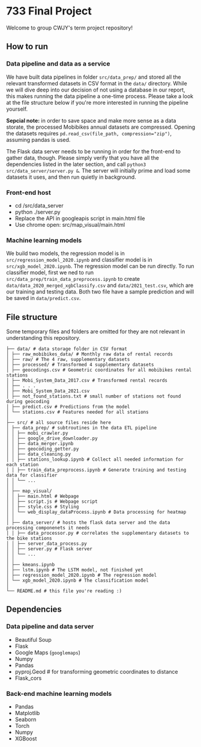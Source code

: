 # 733 Final Project

Welcome to group CWJY's term project repository!

## How to run

### Data pipeline and data as a service

We have built data pipelines in folder `src/data_prep/` and stored all the relevant transformed datasets in CSV format in the `data/` directory. While we will dive deep into our decision of not using a database in our report, this makes running the data pipeline a one-time process. Please take a look at the file structure below if you're more interested in running the pipeline yourself.

**Sepcial note:** in order to save space and make more sense as a data storate, the processed Mobibikes annual datasets are compressed. Opening the datasets requires `pd.read_csv(file_path, compression="zip")`, assuming pandas is used.

The Flask data server needs to be running in order for the front-end to gather data, though. Please simply verify that you have all the dependencies listed in the later section, and call `python3 src/data_server/server.py &`. The server will initially prime and load some datasets it uses, and then run quietly in background.

### Front-end host

- cd /src/data_server
- python ./server.py
- Replace the API in googleapis script in main.html file
- Use chrome open: src/map_visual/main.html

### Machine learning models

We build two models, the regression model is in `src/regression_model_2020.ipynb` and classifier model is in `src/xgb_model_2020.ipynb`. The regression model can be run directly. To run classifier model, first we ned to run `src/data_prep/train_data_preprocess.ipynb` to create `data/data_2020_merged_xgbClassify.csv` and `data/2021_test.csv`, which are our training and testing data. Both two file have a sample prediction and will be saved in `data/predict.csv`.

## File structure

Some temporary files and folders are omitted for they are not relevant in understanding this repository.

    ├── data/ # data storage folder in CSV format
    │ ├── raw_mobibikes_data/ # Monthly raw data of rental records
    │ ├── raw/ # The 4 raw, supplementary datasets
    │ ├── processed/ # Transformed 4 supplementary datasets
    │ ├── geocodings.csv # Geometric coordinates for all mobibikes rental stations
    │ ├── Mobi_System_Data_2017.csv # Transformed rental records
    │ ├── . . .
    │ ├── Mobi_System_Data_2021.csv
    │ ├── not_found_stations.txt # small number of stations not found during geocoding
    │ ├── predict.csv # Predictions from the model
    │ └── stations.csv # Features needed for all stations
    │
    ├── src/ # all source files reside here
    │ ├── data_prep/ # subtroutines in the data ETL pipeline
    │ │ ├── mobi_crawler.py
    │ │ ├── google_drive_downloader.py
    │ │ ├── data_merger.ipynb
    │ │ ├── geocoding_getter.py
    │ │ ├── data_cleaning.py
    │ │ ├── stations_lookup.ipynb # Collect all needed information for each station
    │ │ ├── train_data_preprocess.ipynb # Generate training and testing data for classifier
    │ │ └── ...
    │ │
    │ ├── map_visual/
    │ │ ├── main.html # Webpage
    │ │ ├── script.js # Webpage script
    │ │ ├── style.css # Styling
    │ │ └── web_display_dataProcess.ipynb # Data processing for heatmap
    │ │
    │ ├── data_server/ # hosts the flask data server and the data processing componenets it needs
    │ │ ├── data_processor.py # correlates the supplementary datasets to the bike stations
    │ │ ├── server_data_process.py
    │ │ ├── server.py # Flask server
    │ │ └── ...
    │ │
    │ ├── kmeans.ipynb
    │ ├── lstm.ipynb # The LSTM model, not finished yet
    │ ├── regression_model_2020.ipynb # The regression model
    │ └── xgb_model_2020.ipynb # The classification model
    │
    └── README.md # this file you're reading :)

## Dependencies

### Data pipeline and data server

- Beautiful Soup
- Flask
- Google Maps (`googlemaps`)
- Numpy
- Pandas
- pyproj.Geod # for transforming geometric coordinates to distance
- Flask_cors

### Back-end machine learning models

- Pandas
- Matplotlib
- Seaborn
- Torch
- Numpy
- XGBoost
